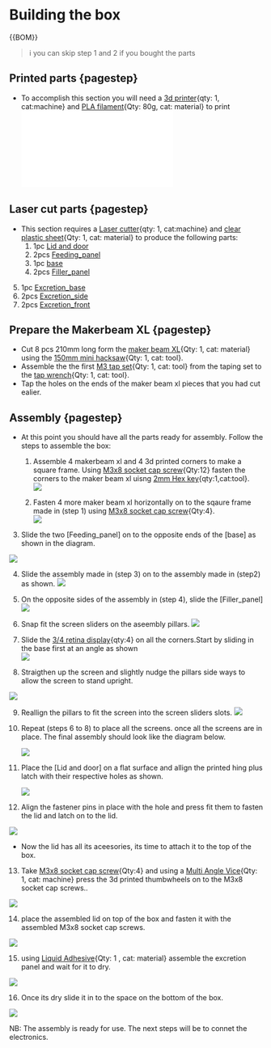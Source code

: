 
[3d printer]:Parts.yaml#3dprinter
[Laser cutter]:Parts.yaml#Lasercutter
[clear plastic sheet]:Parts.yaml#ClearSheet
[maker beam XL]:Parts.yaml#MakerBeamXL
[150mm mini hacksaw]:Parts.yaml#Hacksaw
[M3 tap set]:Parts.yaml#M3tapset
[tap wrench]:Parts.yaml#Tapwrench
[PLA filament]:Parts.yaml#PLAfilament
[M3x8 socket cap screw]:Parts.yaml#M3X8mmSocketcap
[Multi Angle Vice]:Parts.yaml#vice
[Liquid Adhesive]:Parts.yaml#Adhesive
 [2mm Hex key]:Parts.yaml#2mmHexkey
[3/4 retina display]:Parts.yaml#Display

# Building the box

{{BOM}}
>i you can skip step 1 and 2 if you bought the parts

## Printed parts {pagestep}
  + To accomplish this section you will need a [3d printer]{qty: 1, cat:machine} and [PLA filament]{Qty: 80g, cat: material} to print 
![.](../hardware/models/Allparts.stl)


## Laser cut parts {pagestep}
 + This section requires a [Laser cutter]{qty: 1, cat:machine} and [clear plastic sheet]{Qty: 1, cat: material} to produce the following parts:
     1. 1pc [Lid and door](../hardware/models/lid.svg)        
   2. 2pcs [Feeding_panel](../hardware/models/Feeding_panel.svg)           
   3. 1pc [base](../hardware/models/Base.svg)
   4.  2pcs [Filler_panel](../hardware/models/Excrete_side.svg)
  5. 1pc [Excretion_base](../hardware/models/Excrete_bottom.svg)
  6. 2pcs [Excretion_side](../hardware/models/Excrete_side.svg)
  7. 2pcs [Excretion_front](../hardware/models/Excrete_front_back.svg)


## Prepare the Makerbeam XL {pagestep}
+  Cut 8 pcs 210mm long form the [maker beam XL]{Qty: 1, cat: material}  using the [150mm mini hacksaw]{Qty: 1, cat: tool}.
+ Assemble the the first [M3 tap set]{Qty: 1, cat: tool} from the taping set to the [tap wrench]{Qty: 1, cat: tool}.
+ Tap the holes on the ends of the maker beam xl pieces that you had cut  ealier.




## Assembly {pagestep}
+ At this point you should have all the parts ready for assembly. Follow the steps to assemble the box:
   
   1. Assemble 4 makerbeam xl and 4 3d printed corners to make a square frame. Using [M3x8 socket cap screw]{Qty:12} fasten the corners to the maker beam xl uisng [2mm Hex key]{qty:1,cat:tool}.   
      ![](images/Square_frame.PNG)

  2. Fasten 4 more maker beam xl horizontally on to the sqaure frame made in (step 1) using [M3x8 socket cap screw]{Qty:4}.  
     ![](images/Square_framewithpillars.PNG)


 3. Slide the two [Feeding_panel]   on to the opposite ends of the [base] as shown in the diagram.
      
 ![](images/Base_feedingpanel.PNG)


 4. Slide the assembly made in (step 3) on to the assembly made in (step2) as shown.
    ![](images/Ass1.PNG)

 5. On the opposite sides of the assembly in (step 4), slide the  [Filler_panel]
   ![](images/Ass2.PNG)

 6. Snap fit the screen sliders on the aseembly pillars. 
   ![](images/Ass3.PNG)

7. Slide the [3/4 retina display]{qty:4} on all the corners.Start by sliding in the base first at an angle as shown  
   ![](images/Ass4.PNG)

8. Straigthen up the screen and slightly nudge the pillars side ways to allow the screen to stand upright. 
    
 ![](images/Ass4.1.PNG)

9. Reallign the pillars to fit the screen into the screen sliders slots. 
  ![](images/Ass4.2.PNG)

10. Repeat (steps 6 to 8) to place all the screens. once all the screens are in place. The final assembly should look like the diagram below. 
     
    ![](images/Assembled_screens.PNG)

11. Place the  [Lid and door]  on a flat surface and allign the printed hing plus latch with their respective holes as shown.
     
       ![](images/lid1.PNG) 

12. Align the fastener pins in place with the hole and press fit them to fasten the lid and latch on to the lid. 

   ![](images/lid2.PNG)


   + Now the lid has all its aceesories, its time to attach it to the top of the box.


13. Take [M3x8 socket cap screw]{Qty:4} and using a [Multi Angle Vice]{Qty: 1, cat: machine} press the 3d printed thumbwheels on to the M3x8 socket cap screws..

![](images/thumb_screw.PNG)

14. place the assembled lid on top of the box and fasten it with the assembled M3x8 socket cap screws.

 ![](images/fullass1.PNG)

15. using [Liquid Adhesive]{Qty: 1 , cat: material} assemble the excretion panel and wait for it to dry. 

![](images/Excrete_tray.PNG)


16. Once its dry slide it in to the space on the bottom of the box.

![](images/Final.PNG)

NB: The assembly is ready for use. The next steps will be to connet  the electronics.





